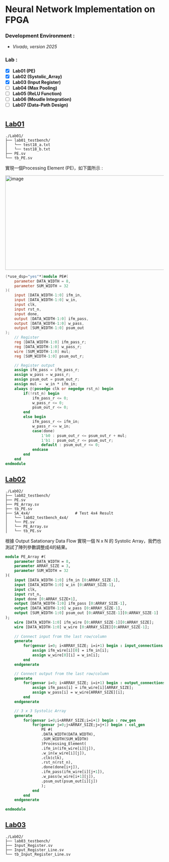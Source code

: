 # Neural Network Implementation on FPGA  

### Development Environment : 
- *Vivado, version 2025*   


### Lab : 
- [x] **Lab01 (PE)**
- [X] **Lab02 (Systolic_Array)**
- [X] **Lab03 (Input Register)**
- [ ] **Lab04 (Max Pooling)**
- [ ] **Lab05 (ReLU Function)**
- [ ] **Lab06 (Moudle Integration)**
- [ ] **Lab07 (Data-Path Design)**

# 

## [Lab01](./Lab01) 
```
./Lab01/
├── lab01_testbench/  
│   └── test18_a.txt  
│   └── test18_b.txt  
├── PE.sv                        
└── tb_PE.sv    
```
實現一個Processing Element (PE)，如下圖所示 :  
   
<img width="600" height="300" alt="image" src="https://github.com/user-attachments/assets/5e62ab76-81d2-4af2-ba27-ad5c3426a452" />

``` Verilog
(*use_dsp="yes"*)module PE#(
    parameter DATA_WIDTH = 8,
    parameter SUM_WIDTH = 32
)(
    input [DATA_WIDTH-1:0] ifm_in,
    input [DATA_WIDTH-1:0] w_in,
    input clk,
    input rst_n,
    input done,
    output [DATA_WIDTH-1:0] ifm_pass,
    output [DATA_WIDTH-1:0] w_pass,
    output [SUM_WIDTH-1:0] psum_out
);
    // Register 
    reg [DATA_WIDTH-1:0] ifm_pass_r;
    reg [DATA_WIDTH-1:0] w_pass_r;
    wire [SUM_WIDTH-1:0] mul;
    reg [SUM_WIDTH-1:0] psum_out_r;

    // Register output 
    assign ifm_pass = ifm_pass_r;
    assign w_pass = w_pass_r;
    assign psum_out = psum_out_r;
    assign mul =  w_in * ifm_in;
    always @(posedge clk or negedge rst_n) begin
        if(!rst_n) begin
            ifm_pass_r <= 0;
            w_pass_r <= 0;
            psum_out_r <= 0;
        end
        else begin
            ifm_pass_r <= ifm_in;
            w_pass_r <= w_in;
            case(done)
                1'b0 : psum_out_r <= psum_out_r + mul;
                1'b1 : psum_out_r <= psum_out_r;
                default : psum_out_r <= 0;
            endcase
        end
    end
endmodule
```


## [Lab02](./Lab02)  
```
./Lab02/
├── lab02_testbench/    
├── PE.sv  
├── PE_Array.sv                          
├── tb_PE.sv
├── SA_4x4/                    # Test 4x4 Result  
│   └── lab02_testbench_4x4/
│   └── PE.sv 
│   └── PE_Array.sv 
│   └── tb_PE.sv 
```
根據 Output Satationary Data Flow 實現一個 N x N 的 Systolic Array，我們也測試了陣列參數調整成4的結果。  
   
``` SystemVerilog
module PE_Array #(
    parameter DATA_WIDTH = 8,
    parameter ARRAY_SIZE = 3,
    parameter SUM_WIDTH = 32
)(
    input [DATA_WIDTH-1:0] ifm_in [0:ARRAY_SIZE-1],
    input [DATA_WIDTH-1:0] w_in [0:ARRAY_SIZE-1],
    input clk,
    input rst_n,
    input done [0:ARRAY_SIZE+1],
    output [DATA_WIDTH-1:0] ifm_pass [0:ARRAY_SIZE-1],
    output [DATA_WIDTH-1:0] w_pass [0:ARRAY_SIZE-1],
    output [SUM_WIDTH-1:0] psum_out [0:ARRAY_SIZE-1][0:ARRAY_SIZE-1]
);
    wire [DATA_WIDTH-1:0] ifm_wire [0:ARRAY_SIZE-1][0:ARRAY_SIZE];
    wire [DATA_WIDTH-1:0] w_wire [0:ARRAY_SIZE][0:ARRAY_SIZE-1];
    
    // Connect input from the last row/column
    generate
        for(genvar i=0; i<ARRAY_SIZE; i=i+1) begin : input_connections
            assign ifm_wire[i][0] = ifm_in[i];
            assign w_wire[0][i] = w_in[i];
        end
    endgenerate

    // Connect output from the last row/column
    generate
        for(genvar i=0; i<ARRAY_SIZE; i=i+1) begin : output_connections
            assign ifm_pass[i] = ifm_wire[i][ARRAY_SIZE];
            assign w_pass[i] = w_wire[ARRAY_SIZE][i];
        end
    endgenerate

    // 3 x 3 Systolic Array
    generate
        for(genvar i=0;i<ARRAY_SIZE;i=i+1) begin : row_gen
            for(genvar j=0;j<ARRAY_SIZE;j=j+1) begin : col_gen
                PE #(
                .DATA_WIDTH(DATA_WIDTH),
                .SUM_WIDTH(SUM_WIDTH)
                )Processing_Element(
                .ifm_in(ifm_wire[i][j]),
                .w_in(w_wire[i][j]),
                .clk(clk),
                .rst_n(rst_n),
                .done(done[i+j]),
                .ifm_pass(ifm_wire[i][j+1]),
                .w_pass(w_wire[i+1][j]),
                .psum_out(psum_out[i][j])
                );
            end
        end
    endgenerate
    
endmodule
```

## [Lab03](./Lab03)  
```
./Lab02/
├── lab03_testbench/    
├── Input_Register.sv  
├── Input_Register_Line.sv                          
└── tb_Input_Register_Line.sv  
```

